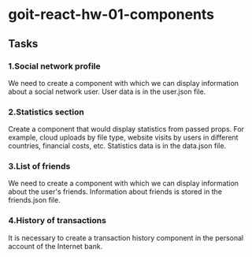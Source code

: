 # goit-react-hw-01-components

## Tasks

### 1.Social network profile
We need to create a <Profile> component with which we can display information about a social network user. User data is in the user.json file.

### 2.Statistics section
Create a <Statistics> component that would display statistics from passed props. For example, cloud uploads by file type, website visits by users in different countries, financial costs, etc. Statistics data is in the data.json file.

### 3.List of friends
We need to create a <FriendList> component with which we can display information about the user's friends. Information about friends is stored in the friends.json file.

### 4.History of transactions
It is necessary to create a transaction history component in the personal account of the Internet bank.


